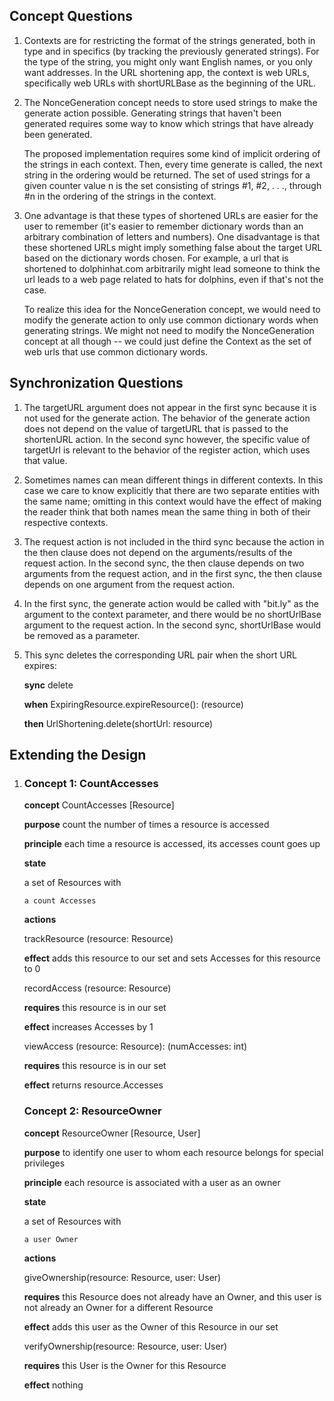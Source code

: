 ## Concept Questions

1. Contexts are for restricting the format of the strings generated, both in type and in specifics (by tracking the previously generated strings). For the type of the string, you might only want English names, or you only want addresses. In the URL shortening app, the context is web URLs, specifically web URLs with shortURLBase as the beginning of the URL.

2. The NonceGeneration concept needs to store used strings to make the generate action possible. Generating strings that haven't been generated requires some way to know which strings that have already been generated.

   The proposed implementation requires some kind of implicit ordering of the strings in each context. Then, every time generate is called, the next string in the ordering would be returned. The set of used strings for a given counter value n is the set consisting of strings #1, #2, . . ., through #n in the ordering of the strings in the context.

3. One advantage is that these types of shortened URLs are easier for the user to remember (it's easier to remember dictionary words than an arbitrary combination of letters and numbers). One disadvantage is that these shortened URLs might imply something false about the target URL based on the dictionary words chosen. For example, a url that is shortened to dolphinhat.com arbitrarily might lead someone to think the url leads to a web page related to hats for dolphins, even if that's not the case.

   To realize this idea for the NonceGeneration concept, we would need to modify the generate action to only use common dictionary words when generating strings. We might not need to modify the NonceGeneration concept at all though -- we could just define the Context as the set of web urls that use common dictionary words.

## Synchronization Questions

1. The targetURL argument does not appear in the first sync because it is not used for the generate action. The behavior of the generate action does not depend on the value of targetURL that is passed to the shortenURL action. In the second sync however, the specific value of targetUrl is relevant to the behavior of the register action, which uses that value.

2. Sometimes names can mean different things in different contexts. In this case we care to know explicitly that there are two separate entities with the same name; omitting in this context would have the effect of making the reader think that both names mean the same thing in both of their respective contexts.

3. The request action is not included in the third sync because the action in the then clause does not depend on the arguments/results of the request action. In the second sync, the then clause depends on two arguments from the request action, and in the first sync, the then clause depends on one argument from the request action.

4. In the first sync, the generate action would be called with "bit.ly" as the argument to the context parameter, and there would be no shortUrlBase argument to the request action. In the second sync, shortUrlBase would be removed as a parameter.

5. This sync deletes the corresponding URL pair when the short URL expires:

   **sync** delete

   **when**
   ExpiringResource.expireResource(): (resource)

   **then**
   UrlShortening.delete(shortUrl: resource)

## Extending the Design

1.  ### Concept 1: CountAccesses

    **concept** CountAccesses \[Resource\]

    **purpose** count the number of times a resource is accessed

    **principle** each time a resource is accessed, its accesses count goes up

    **state**

    a set of Resources with

        a count Accesses

    **actions**

    trackResource (resource: Resource)

    **effect** adds this resource to our set and sets Accesses for this resource to 0

    recordAccess (resource: Resource)

    **requires** this resource is in our set

    **effect** increases Accesses by 1

    viewAccess (resource: Resource): (numAccesses: int)

    **requires** this resource is in our set

    **effect** returns resource.Accesses

    ### Concept 2: ResourceOwner

    **concept** ResourceOwner \[Resource, User\]

    **purpose** to identify one user to whom each resource belongs for special privileges

    **principle** each resource is associated with a user as an owner

    **state**

    a set of Resources with

        a user Owner

    **actions**

    giveOwnership(resource: Resource, user: User)

    **requires** this Resource does not already have an Owner, and this user is not already an Owner for a different Resource

    **effect** adds this user as the Owner of this Resource in our set

    verifyOwnership(resource: Resource, user: User)

    **requires** this User is the Owner for this Resource

    **effect** nothing

